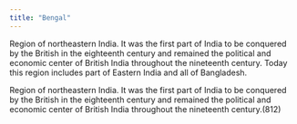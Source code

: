 ```yaml
---
title: "Bengal"
---
```

Region of northeastern India. It was the first part of India to be conquered by the British in the eighteenth century and remained the political and economic center of British India throughout the nineteenth century. Today this region includes part of Eastern India and all of Bangladesh.

Region of northeastern India. It was the first part of India to be conquered by the British in the eighteenth century and remained the political and economic center of British India throughout the nineteenth century.(812)

